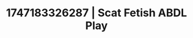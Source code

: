 ---
categories:
- Swimmer
- Softcore surrealism
- Dirty whispers
- Neon-lit seduction
- Pov blowjob
image: /assets/images/1747183326287.webp
layout: post
seo:
  description: Featured content with high-quality ABDL Play, Scat Fetish. HD images
    available.
  keywords: ABDL Play, Scat Fetish
  og_image: /assets/images/1747183326287.webp
  schema_type: VisualArtwork
tags:
- '#1747183326287'
- Scat Fetish
- ABDL Play
title: 1747183326287 | Scat Fetish ABDL Play
---